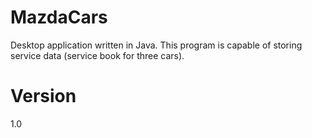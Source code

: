 # MazdaCars

Desktop application written in Java. This program is capable of storing service data (service book for three cars).

# Version
1.0
